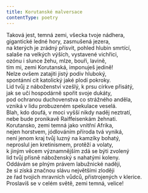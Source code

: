 ```yaml
---
title: Korutanské malversace
contentType: poetry
---
```


<section>

Taková jest, temná zemi, všecka tvoje nádhera,  
gigantické ledné hory, zasmušená jezera,  
na kterých je zrádný přísvit, pohled hlubin smrtící,  
salaše na velkých výších, vystavené vichřici,  
ozónu i slunce žehu, mlze, bouři, lavině,  
tím mi, zemi Korutanská, imponuješ jedině!  
Nelze ovšem zatajiti jistý podiv hluboký,  
spontánní cit katolický jaké plodí pokroky.  
Lid tvůj z náboženství vzešlý, k prsu církve přisátý,  
jak se učí hospodárně spořit svoje dukáty,  
pod ochranou duchovenstva co strážného anděla,  
vzniká v lidu probuzeném spekulace veselá.  
Blah, kdo doufá, v moci vyšší nikdy naděj neztratí,  
nebe bude pronikavě Raiffeisenkám žehnati.  
Korutansko, zemi temná jako vnitřní Afrika,  
nejen horstvem, jódlováním příroda tvá vyniká,  
není jenom kraj tvůj luzný na kamzíky bohatý,  
neproslul jen kretinismem, protěží a volaty,  
k jiným věcem významnějším zdá se býti zvolený  
lid tvůj přísně náboženský s nahatými koleny.  
Oddávám se plným právem labužnické naději,  
že si získá značnou slávu největšími zloději  
ze řad tvojich mravních vůdců, přistrojených v klerice.  
Proslavíš se v celém světě, zemi temná, velice!

</section>

